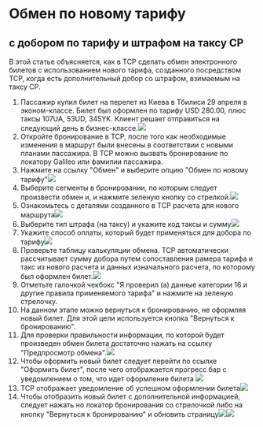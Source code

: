 # Обмен по новому тарифу

## с добором по тарифу и штрафом на таксу CP

В этой статье объясняется, как в TCP сделать обмен электронного билетов с использованием нового тарифа, созданного посредством TCP, когда есть дополнительный добор со штрафом, взимаемым на таксу CP.

1. Пассажир купил билет на перелет из Киева в Тбилиси 29 апреля в эконом-классе. Билет был оформлен по тарифу USD 280.00,   плюс таксы 107UA, 53UD, 345YK. Клиент решает отправиться на следующий день в бизнес-классе.![](../.gitbook/assets/originalticketnewfare.png)
2. Откройте бронирование в TCP, после того как необходимые изменения в маршрут были внесены в соответствии с новыми планами пассажира. В TCP можно вызвать бронирование по локатору Galileo или фамилии пассажира.
3. Нажмите на ссылку "Обмен" и выберите опцию "Обмен по новому тарифу"![](../.gitbook/assets/exchangenewfarequote.png)
4. Выберите сегменты в бронировании, по которым следует произвести обмен и, и нажмите зеленую кнопку со стрелкой.![](../.gitbook/assets/newfarereview.png)
5. Ознакомьтесь с деталями созданного в ТСР расчета  для нового маршрута![](../.gitbook/assets/newfarereviewexchangeusingnewfare.png)
6. Выберите тип штрафа \(на таксу\) и укажите код таксы и сумму![](../.gitbook/assets/taxpenaltyexchangenewfare.png)
7. Укажите способ оплаты, который будет применяться для добора по тарифу![](../.gitbook/assets/adcpaymentmethod.png)
8. Проверьте таблицу калькуляции обмена. TCP автоматически рассчитывает сумму добора путем сопоставления  рамера тарифа и такс из нового расчета и данных изначального расчета, по которому был оформлен билет.![](../.gitbook/assets/exchangecalculationtable.png)
9. Отметьте галочкой чекбокс "Я проверил \(а\) данные категории 16 и другие правила применяемого тарифа" и нажмите на зеленую стрелочку. 
10. На данном этапе можно вернуться к бронированию, не оформляя новый билет. Для этой цели используется кнопка "Вернуться к бронированию".
11. Для проверки правильности информации, по которой будет произведен обмен билета достаточно нажать на ссылку "Предпросмотр обмена".![](../.gitbook/assets/reviewexchange_newfarequote.png)
12. Чтобы оформить новый билет следует перейти по ссылке "Оформить билет", после чего отображается прогресс бар с уведомлением о том, что идет оформление билета ![](../.gitbook/assets/issuingticket.png)
13. TCP отображает уведомление об успешном оформлении билета![](../.gitbook/assets/successfullyissuedticket.png)
14. Чтобы отобразить новый билет с дополнительной информацией, следует нажать но локатор бронирования со стрелочкой либо на кнопку "Вернуться к бронированию" и обновить страницу![](../.gitbook/assets/gotopnr.png)![](../.gitbook/assets/newticketreviewnewfare.png)

